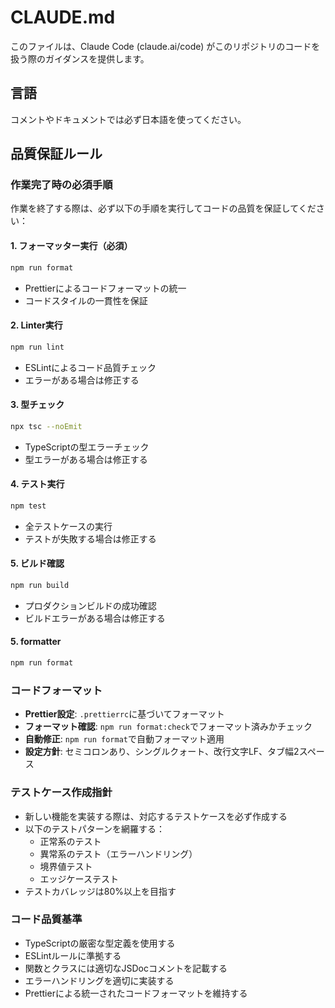 # CLAUDE.md

このファイルは、Claude Code (claude.ai/code) がこのリポジトリのコードを扱う際のガイダンスを提供します。

## 言語

コメントやドキュメントでは必ず日本語を使ってください。

## 品質保証ルール

### 作業完了時の必須手順

作業を終了する際は、必ず以下の手順を実行してコードの品質を保証してください：

#### 1. フォーマッター実行（必須）

```bash
npm run format
```

- Prettierによるコードフォーマットの統一
- コードスタイルの一貫性を保証

#### 2. Linter実行

```bash
npm run lint
```

- ESLintによるコード品質チェック
- エラーがある場合は修正する

#### 3. 型チェック

```bash
npx tsc --noEmit
```

- TypeScriptの型エラーチェック
- 型エラーがある場合は修正する

#### 4. テスト実行

```bash
npm test
```

- 全テストケースの実行
- テストが失敗する場合は修正する

#### 5. ビルド確認

```bash
npm run build
```

- プロダクションビルドの成功確認
- ビルドエラーがある場合は修正する

#### 5. formatter

```bash
npm run format
```

### コードフォーマット

- **Prettier設定**: `.prettierrc`に基づいてフォーマット
- **フォーマット確認**: `npm run format:check`でフォーマット済みかチェック
- **自動修正**: `npm run format`で自動フォーマット適用
- **設定方針**: セミコロンあり、シングルクォート、改行文字LF、タブ幅2スペース

### テストケース作成指針

- 新しい機能を実装する際は、対応するテストケースを必ず作成する
- 以下のテストパターンを網羅する：
  - 正常系のテスト
  - 異常系のテスト（エラーハンドリング）
  - 境界値テスト
  - エッジケーステスト
- テストカバレッジは80%以上を目指す

### コード品質基準

- TypeScriptの厳密な型定義を使用する
- ESLintルールに準拠する
- 関数とクラスには適切なJSDocコメントを記載する
- エラーハンドリングを適切に実装する
- Prettierによる統一されたコードフォーマットを維持する
